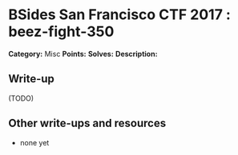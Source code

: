# BSides San Francisco CTF 2017 : beez-fight-350

**Category:** Misc
**Points:** 
**Solves:** 
**Description:**



## Write-up

(TODO)

## Other write-ups and resources

* none yet
